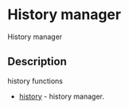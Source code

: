 # History manager

History manager

## Description

history functions

- [history](history.md) - history manager.
